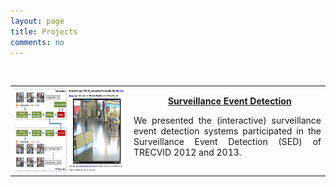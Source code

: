 ```yaml
---
layout: page
title: Projects
comments: no
---
```

<br>

<table width="620" border="0">
<tr>

<th scope="col">
<img src="/projects/iSED.jpg" width="298" height="133">
</th>

<td width="300" align="center" scope="col">&nbsp;
<strong><a href="./xyang/projects_page/Surveillance_Event_Detection/Surveillance_Event_Detection.htm">Surveillance Event Detection</a></strong>
<p align="justify">We presented the (interactive) surveillance event detection systems participated in the Surveillance Event Detection (SED) of TRECVID 2012 and 2013.</p>
</td>

</tr>
</table>
